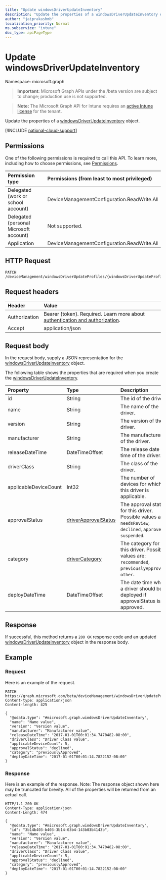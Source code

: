 ```yaml
---
title: "Update windowsDriverUpdateInventory"
description: "Update the properties of a windowsDriverUpdateInventory object."
author: "jaiprakashmb"
localization_priority: Normal
ms.subservice: "intune"
doc_type: apiPageType
---
```


# Update windowsDriverUpdateInventory

Namespace: microsoft.graph

> **Important:** Microsoft Graph APIs under the /beta version are subject to change; production use is not supported.

> **Note:** The Microsoft Graph API for Intune requires an [active Intune license](https://go.microsoft.com/fwlink/?linkid=839381) for the tenant.

Update the properties of a [windowsDriverUpdateInventory](../resources/intune-softwareupdate-windowsdriverupdateinventory.md) object.

[!INCLUDE [national-cloud-support](../../includes/all-clouds.md)]

## Permissions
One of the following permissions is required to call this API. To learn more, including how to choose permissions, see [Permissions](/graph/permissions-reference).

|Permission type|Permissions (from least to most privileged)|
|:---|:---|
|Delegated (work or school account)|DeviceManagementConfiguration.ReadWrite.All|
|Delegated (personal Microsoft account)|Not supported.|
|Application|DeviceManagementConfiguration.ReadWrite.All|

## HTTP Request
<!-- {
  "blockType": "ignored"
}
-->
``` http
PATCH /deviceManagement/windowsDriverUpdateProfiles/{windowsDriverUpdateProfileId}/driverInventories/{windowsDriverUpdateInventoryId}
```

## Request headers
|Header|Value|
|:---|:---|
|Authorization|Bearer {token}. Required. Learn more about [authentication and authorization](/graph/auth/auth-concepts).|
|Accept|application/json|

## Request body
In the request body, supply a JSON representation for the [windowsDriverUpdateInventory](../resources/intune-softwareupdate-windowsdriverupdateinventory.md) object.

The following table shows the properties that are required when you create the [windowsDriverUpdateInventory](../resources/intune-softwareupdate-windowsdriverupdateinventory.md).

|Property|Type|Description|
|:---|:---|:---|
|id|String|The id of the driver.|
|name|String|The name of the driver.|
|version|String|The version of the driver.|
|manufacturer|String|The manufacturer of the driver.|
|releaseDateTime|DateTimeOffset|The release date time of the driver.|
|driverClass|String|The class of the driver.|
|applicableDeviceCount|Int32|The number of devices for which this driver is applicable.|
|approvalStatus|[driverApprovalStatus](../resources/intune-softwareupdate-driverapprovalstatus.md)|The approval status for this driver. Possible values are: `needsReview`, `declined`, `approved`, `suspended`.|
|category|[driverCategory](../resources/intune-softwareupdate-drivercategory.md)|The category for this driver. Possible values are: `recommended`, `previouslyApproved`, `other`.|
|deployDateTime|DateTimeOffset|The date time when a driver should be deployed if approvalStatus is approved.|



## Response
If successful, this method returns a `200 OK` response code and an updated [windowsDriverUpdateInventory](../resources/intune-softwareupdate-windowsdriverupdateinventory.md) object in the response body.

## Example

### Request
Here is an example of the request.
``` http
PATCH https://graph.microsoft.com/beta/deviceManagement/windowsDriverUpdateProfiles/{windowsDriverUpdateProfileId}/driverInventories/{windowsDriverUpdateInventoryId}
Content-type: application/json
Content-length: 425

{
  "@odata.type": "#microsoft.graph.windowsDriverUpdateInventory",
  "name": "Name value",
  "version": "Version value",
  "manufacturer": "Manufacturer value",
  "releaseDateTime": "2017-01-01T00:01:34.7470482-08:00",
  "driverClass": "Driver Class value",
  "applicableDeviceCount": 5,
  "approvalStatus": "declined",
  "category": "previouslyApproved",
  "deployDateTime": "2017-01-01T00:01:14.7822152-08:00"
}
```

### Response
Here is an example of the response. Note: The response object shown here may be truncated for brevity. All of the properties will be returned from an actual call.
``` http
HTTP/1.1 200 OK
Content-Type: application/json
Content-Length: 474

{
  "@odata.type": "#microsoft.graph.windowsDriverUpdateInventory",
  "id": "3b14b403-b403-3b14-03b4-143b03b4143b",
  "name": "Name value",
  "version": "Version value",
  "manufacturer": "Manufacturer value",
  "releaseDateTime": "2017-01-01T00:01:34.7470482-08:00",
  "driverClass": "Driver Class value",
  "applicableDeviceCount": 5,
  "approvalStatus": "declined",
  "category": "previouslyApproved",
  "deployDateTime": "2017-01-01T00:01:14.7822152-08:00"
}
```
